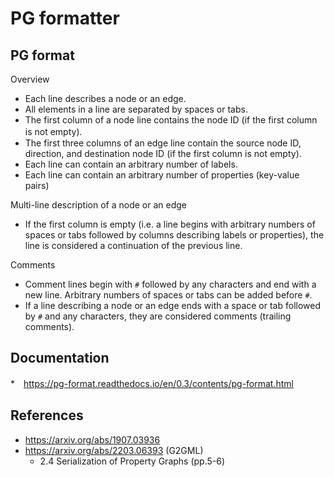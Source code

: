 # PG formatter

## PG format

Overview
* Each line describes a node or an edge.
* All elements in a line are separated by spaces or tabs.
* The first column of a node line contains the node ID (if the first column is not empty).　
* The first three columns of an edge line contain the source node ID, direction, and destination node ID (if the first column is not empty).
* Each line can contain an arbitrary number of labels.
* Each line can contain an arbitrary number of properties (key-value pairs)

Multi-line description of a node or an edge

* If the first column is empty (i.e. a line begins with arbitrary numbers of spaces or tabs followed by columns describing labels or properties), the line is considered a continuation of the previous line.

Comments
* Comment lines begin with `#` followed by any characters and end with a new line. Arbitrary numbers of spaces or tabs can be added before `#`.
* If a line describing a node or an edge ends with a space or tab followed by `#` and any characters, they are considered comments (trailing comments).

## Documentation

*　https://pg-format.readthedocs.io/en/0.3/contents/pg-format.html

## References

* https://arxiv.org/abs/1907.03936
* https://arxiv.org/abs/2203.06393 (G2GML)
  * 2.4 Serialization of Property Graphs (pp.5-6)
